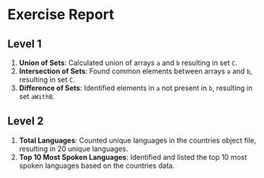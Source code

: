 # Exercise Report

## Level 1
1. **Union of Sets**: Calculated union of arrays `a` and `b` resulting in set `C`.
2. **Intersection of Sets**: Found common elements between arrays `a` and `b`, resulting in set `C`.
3. **Difference of Sets**: Identified elements in `a` not present in `b`, resulting in set `aWithB`.

## Level 2
1. **Total Languages**: Counted unique languages in the countries object file, resulting in 20 unique languages.
2. **Top 10 Most Spoken Languages**: Identified and listed the top 10 most spoken languages based on the countries data.
